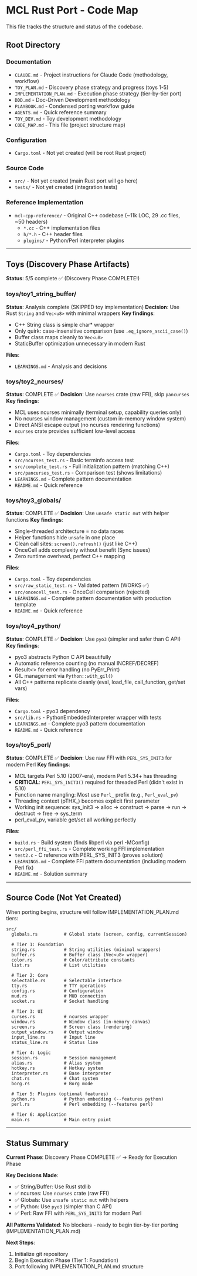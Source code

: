 # MCL Rust Port - Code Map

This file tracks the structure and status of the codebase.

## Root Directory

### Documentation
- `CLAUDE.md` - Project instructions for Claude Code (methodology, workflow)
- `TOY_PLAN.md` - Discovery phase strategy and progress (toys 1-5)
- `IMPLEMENTATION_PLAN.md` - Execution phase strategy (tier-by-tier port)
- `DDD.md` - Doc-Driven Development methodology
- `PLAYBOOK.md` - Condensed porting workflow guide
- `AGENTS.md` - Quick reference summary
- `TOY_DEV.md` - Toy development methodology
- `CODE_MAP.md` - This file (project structure map)

### Configuration
- `Cargo.toml` - Not yet created (will be root Rust project)

### Source Code
- `src/` - Not yet created (main Rust port will go here)
- `tests/` - Not yet created (integration tests)

### Reference Implementation
- `mcl-cpp-reference/` - Original C++ codebase (~11k LOC, 29 .cc files, ~50 headers)
  - `*.cc` - C++ implementation files
  - `h/*.h` - C++ header files
  - `plugins/` - Python/Perl interpreter plugins

---

## Toys (Discovery Phase Artifacts)

**Status**: 5/5 complete ✅ (Discovery Phase COMPLETE!)

### toys/toy1_string_buffer/
**Status**: Analysis complete (SKIPPED toy implementation)
**Decision**: Use Rust `String` and `Vec<u8>` with minimal wrappers
**Key findings**:
- C++ String class is simple char* wrapper
- Only quirk: case-insensitive comparison (use `.eq_ignore_ascii_case()`)
- Buffer class maps cleanly to `Vec<u8>`
- StaticBuffer optimization unnecessary in modern Rust

**Files**:
- `LEARNINGS.md` - Analysis and decisions

### toys/toy2_ncurses/
**Status**: COMPLETE ✅
**Decision**: Use `ncurses` crate (raw FFI), skip `pancurses`
**Key findings**:
- MCL uses ncurses minimally (terminal setup, capability queries only)
- No ncurses window management (custom in-memory window system)
- Direct ANSI escape output (no ncurses rendering functions)
- `ncurses` crate provides sufficient low-level access

**Files**:
- `Cargo.toml` - Toy dependencies
- `src/ncurses_test.rs` - Basic terminfo access test
- `src/complete_test.rs` - Full initialization pattern (matching C++)
- `src/pancurses_test.rs` - Comparison test (shows limitations)
- `LEARNINGS.md` - Complete pattern documentation
- `README.md` - Quick reference

### toys/toy3_globals/
**Status**: COMPLETE ✅
**Decision**: Use `unsafe static mut` with helper functions
**Key findings**:
- Single-threaded architecture = no data races
- Helper functions hide `unsafe` in one place
- Clean call sites: `screen().refresh()` (just like C++)
- OnceCell adds complexity without benefit (Sync issues)
- Zero runtime overhead, perfect C++ mapping

**Files**:
- `Cargo.toml` - Toy dependencies
- `src/raw_static_test.rs` - Validated pattern (WORKS ✅)
- `src/oncecell_test.rs` - OnceCell comparison (rejected)
- `LEARNINGS.md` - Complete pattern documentation with production template
- `README.md` - Quick reference

### toys/toy4_python/
**Status**: COMPLETE ✅
**Decision**: Use `pyo3` (simpler and safer than C API)
**Key findings**:
- pyo3 abstracts Python C API beautifully
- Automatic reference counting (no manual INCREF/DECREF)
- Result<> for error handling (no PyErr_Print)
- GIL management via `Python::with_gil()`
- All C++ patterns replicate cleanly (eval, load_file, call_function, get/set vars)

**Files**:
- `Cargo.toml` - pyo3 dependency
- `src/lib.rs` - PythonEmbeddedInterpreter wrapper with tests
- `LEARNINGS.md` - Complete pyo3 pattern documentation
- `README.md` - Quick reference

### toys/toy5_perl/
**Status**: COMPLETE ✅
**Decision**: Use raw FFI with `PERL_SYS_INIT3` for modern Perl
**Key findings**:
- MCL targets Perl 5.10 (2007-era), modern Perl 5.34+ has threading
- **CRITICAL**: `PERL_SYS_INIT3()` required for threaded Perl (didn't exist in 5.10)
- Function name mangling: Most use `Perl_` prefix (e.g., `Perl_eval_pv`)
- Threading context (pTHX_) becomes explicit first parameter
- Working init sequence: sys_init3 → alloc → construct → parse → run → destruct → free → sys_term
- perl_eval_pv, variable get/set all working perfectly

**Files**:
- `build.rs` - Build system (finds libperl via perl -MConfig)
- `src/perl_ffi_test.rs` - Complete working FFI implementation
- `test2.c` - C reference with PERL_SYS_INIT3 (proves solution)
- `LEARNINGS.md` - Complete FFI pattern documentation (including modern Perl fix)
- `README.md` - Solution summary

---

## Source Code (Not Yet Created)

When porting begins, structure will follow IMPLEMENTATION_PLAN.md tiers:

```
src/
  globals.rs          # Global state (screen, config, currentSession)

  # Tier 1: Foundation
  string.rs           # String utilities (minimal wrappers)
  buffer.rs           # Buffer class (Vec<u8> wrapper)
  color.rs            # Color/attribute constants
  list.rs             # List utilities

  # Tier 2: Core
  selectable.rs       # Selectable interface
  tty.rs              # TTY operations
  config.rs           # Configuration
  mud.rs              # MUD connection
  socket.rs           # Socket handling

  # Tier 3: UI
  curses.rs           # ncurses wrapper
  window.rs           # Window class (in-memory canvas)
  screen.rs           # Screen class (rendering)
  output_window.rs    # Output window
  input_line.rs       # Input line
  status_line.rs      # Status line

  # Tier 4: Logic
  session.rs          # Session management
  alias.rs            # Alias system
  hotkey.rs           # Hotkey system
  interpreter.rs      # Base interpreter
  chat.rs             # Chat system
  borg.rs             # Borg mode

  # Tier 5: Plugins (optional features)
  python.rs           # Python embedding (--features python)
  perl.rs             # Perl embedding (--features perl)

  # Tier 6: Application
  main.rs             # Main entry point
```

---

## Status Summary

**Current Phase**: Discovery Phase COMPLETE ✅ → Ready for Execution Phase

**Key Decisions Made**:
- ✅ String/Buffer: Use Rust stdlib
- ✅ ncurses: Use `ncurses` crate (raw FFI)
- ✅ Globals: Use `unsafe static mut` with helpers
- ✅ Python: Use `pyo3` (simpler than C API)
- ✅ Perl: Raw FFI with `PERL_SYS_INIT3` for modern Perl

**All Patterns Validated**: No blockers - ready to begin tier-by-tier porting (IMPLEMENTATION_PLAN.md)

**Next Steps**:
1. Initialize git repository
2. Begin Execution Phase (Tier 1: Foundation)
3. Port following IMPLEMENTATION_PLAN.md structure
